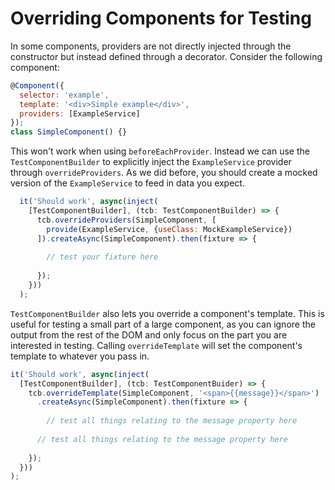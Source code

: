 # Overriding Components for Testing

In some components, providers are not directly injected through the constructor but instead defined through a decorator. Consider the following component:

```js
@Component({
  selector: 'example',
  template: '<div>Simple example</div>',
  providers: [ExampleService]
});
class SimpleComponent() {}
```

This won't work when using `beforeEachProvider`. Instead we can use the `TestComponentBuilder` to explicitly inject the `ExampleService` provider through `overrideProviders`. As we did before, you should create a mocked version of the `ExampleService` to feed in data you expect.

```js
  it('Should work', async(inject(
    [TestComponentBuilder], (tcb: TestComponentBuilder) => {
      tcb.overrideProviders(SimpleComponent, [
        provide(ExampleService, {useClass: MockExampleService})
      ]).createAsync(SimpleComponent).then(fixture => {
        
        // test your fixture here
        
      });
    }))
  );
```

`TestComponentBuilder` also lets you override a component's template. This is useful for testing a small part of a large component, as you can ignore the output from the rest of the DOM and only focus on the part you are interested in testing. Calling `overrideTemplate` will set the component's template to whatever you pass in.

```js
it('Should work', async(inject(
  [TestComponentBuilder], (tcb: TestComponentBuider) => {
    tcb.overrideTemplate(SimpleComponent, '<span>{{message}}</span>')
      .createAsync(SimpleComponent).then(fixture => {
 
        // test all things relating to the message property here
      
      // test all things relating to the message property here
      
    });
  }))
);
```
